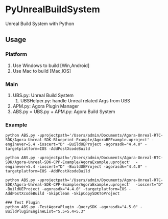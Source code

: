 # PyUnrealBuildSystem
Unreal Build System with Python

## Usage

### Platform
1. Use Windows to build [Win,Android]
2. Use Mac to build [Mac,IOS]


### Main
1. UBS.py: Unreal Build System
   1. UBSHelper.py: handle Unreal related Args from UBS
2. APM.py: Agora Plugin Manager
3. ABS.py = UBS.py + APM.py: Agora Build System



### Example
```
python ABS.py -uprojectpath='/Users/admin/Documents/Agora-Unreal-RTC-SDK/Agora-Unreal-SDK-Blueprint-Example/AgoraBPExample.uproject' -enginever=5.4 -ioscert="D" -BuildUEProject -agorasdk="4.4.0" -targetplatform=IOS -AddPostXcodeBuild

python ABS.py -uprojectpath='/Users/admin/Documents/Agora-Unreal-RTC-SDK/Agora-Unreal-SDK-CPP-Example/AgoraExample.uproject'  -enginever=5.4 -ioscert="D" -BuildUEProject -agorasdk="4.4.0" -targetplatform=IOS -AddPostXcodeBuild

python ABS.py -uprojectpath='/Users/admin/Documents/Agora-Unreal-RTC-SDK/Agora-Unreal-SDK-CPP-Example/AgoraExample.uproject'  -ioscert="D" -BuildUEProject -agorasdk="4.4.0" -targetplatform=IOS -AddPostXcodeBuild -SkipClean -SkipCopySDKToProject

### Test Plugin
python ABS.py -TestAgoraPlugin -QuerySDK -agorasdk="4.5.0" -BuildPluginEngineList="5.5+5.4+5.3" 

```
